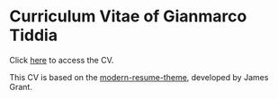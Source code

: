 # Curriculum Vitae of Gianmarco Tiddia

Click [here](https://gmtiddia.github.io/) to access the CV.

This CV is based on the [modern-resume-theme](https://github.com/sproogen/modern-resume-theme), developed by James Grant.

